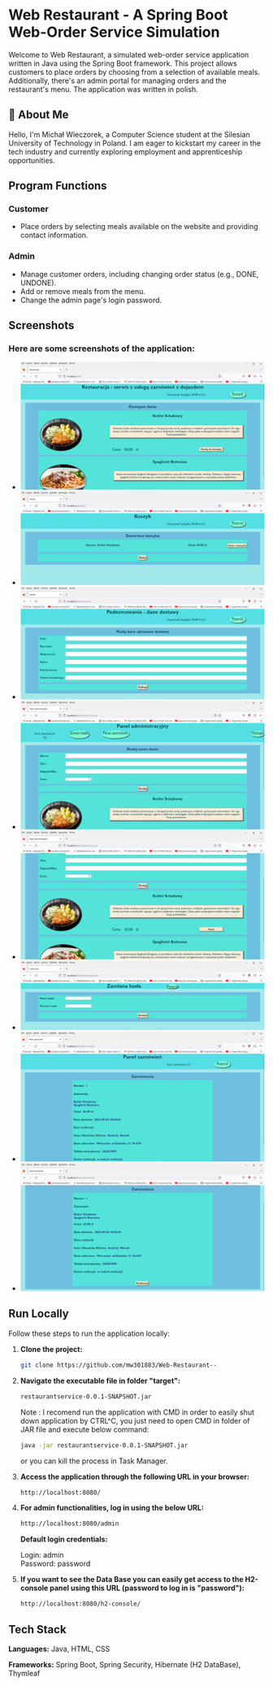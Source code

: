 # Web Restaurant - A Spring Boot Web-Order Service Simulation

Welcome to Web Restaurant, a simulated web-order service application written in Java using the Spring Boot framework. This project allows customers to place orders by choosing from a selection of available meals. Additionally, there's an admin portal for managing orders and the restaurant's menu. The application was written in polish.

## 🚀 About Me

Hello, I'm Michał Wieczorek, a Computer Science student at the Silesian University of Technology in Poland. I am eager to kickstart my career in the tech industry and currently exploring employment and apprenticeship opportunities.

## Program Functions

### Customer
- Place orders by selecting meals available on the website and providing contact information.

### Admin
- Manage customer orders, including changing order status (e.g., DONE, UNDONE).
- Add or remove meals from the menu.
- Change the admin page's login password.

## Screenshots

### Here are some screenshots of the application:
- ![Screen1](Screens/Screen1.png)
- ![Screen2](Screens/Screen2.png)
- ![Screen3](Screens/Screen3.png)
- ![Screen4](Screens/Screen4.png)
- ![Screen5](Screens/Screen5.png)
- ![Screen6](Screens/Screen6.png)
- ![Screen7](Screens/Screen7.png)
- ![Screen8](Screens/Screen8.png)

## Run Locally

Follow these steps to run the application locally:

1. **Clone the project:**
   ```bash
   git clone https://github.com/mw301883/Web-Restaurant--
   ```
2. **Navigate the executable file in folder "target":**
   ```bash
   restaurantservice-0.0.1-SNAPSHOT.jar
   ```
   Note : I recomend run the application with CMD in order to easily shut down application by CTRL^C, you just need to open CMD in folder of JAR file and execute below command:
   ```bash
   java -jar restaurantservice-0.0.1-SNAPSHOT.jar
   ```
   or you can kill the process in Task Manager.  

4. **Access the application through the following URL in your browser:**
   ```bash
   http://localhost:8080/
   ```
5. **For admin functionalities, log in using the below URL:**
   ```bash
   http://localhost:8080/admin
   ```
   **Default login credentials:**

    Login: admin  
    Password: password
6. **If you want to see the Data Base you can easily get access to the H2-console panel using this URL (password to log in is "password"):**
   ```bash
   http://localhost:8080/h2-console/
   ```
## Tech Stack

**Languages:** Java, HTML, CSS

**Frameworks:** Spring Boot, Spring Security, Hibernate (H2 DataBase), Thymleaf
